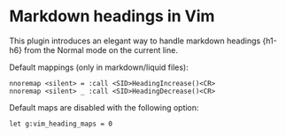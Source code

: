 # Markdown headings in Vim

This plugin introduces an elegant way to handle markdown headings {h1-h6} from the Normal mode on the current line.

Default mappings (only in markdown/liquid files):

```viml
nnoremap <silent> = :call <SID>HeadingIncrease()<CR>
nnoremap <silent> _ :call <SID>HeadingDecrease()<CR>
```

Default maps are disabled with the following option:

```viml
let g:vim_heading_maps = 0
```
